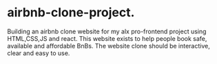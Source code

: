 # airbnb-clone-project.
Building an airbnb clone website for my alx pro-frontend project using HTML,CSS,JS and react. This website exists to help people book safe, available and affordable BnBs. The website clone should be interactive, clear and easy to use.
